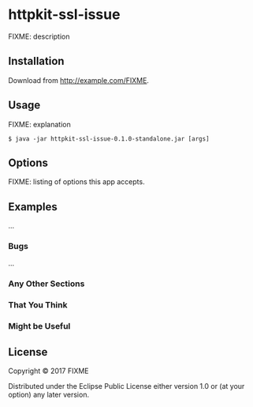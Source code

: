 # httpkit-ssl-issue

FIXME: description

## Installation

Download from http://example.com/FIXME.

## Usage

FIXME: explanation

    $ java -jar httpkit-ssl-issue-0.1.0-standalone.jar [args]

## Options

FIXME: listing of options this app accepts.

## Examples

...

### Bugs

...

### Any Other Sections
### That You Think
### Might be Useful

## License

Copyright © 2017 FIXME

Distributed under the Eclipse Public License either version 1.0 or (at
your option) any later version.
